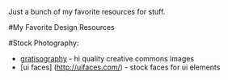 Just a bunch of my favorite resources for stuff.


#My Favorite Design Resources


#Stock Photography:

* [gratisography](http://www.gratisography.com/) - hi quality creative commons images
* [ui faces] (http://uifaces.com/) - stock faces for ui elements
